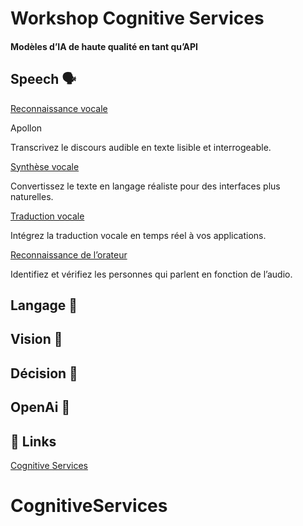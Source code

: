 # Workshop Cognitive Services

#### Modèles d’IA de haute qualité en tant qu’API

## Speech 🗣️

[Reconnaissance vocale](https://azure.microsoft.com/fr-fr/products/cognitive-services/speech-to-text/)

Apollon

Transcrivez le discours audible en texte lisible et interrogeable.

[Synthèse vocale](https://azure.microsoft.com/fr-fr/products/cognitive-services/text-to-speech/)

Convertissez le texte en langage réaliste pour des interfaces plus naturelles.

[Traduction vocale](https://azure.microsoft.com/fr-fr/products/cognitive-services/speech-translation/)

Intégrez la traduction vocale en temps réel à vos applications.

[Reconnaissance de l’orateur](https://azure.microsoft.com/fr-fr/products/cognitive-services/speaker-recognition/)

Identifiez et vérifiez les personnes qui parlent en fonction de l’audio.


## Langage 👅

## Vision 👀

## Décision 🌲

## OpenAi 🧠

## 🔗 Links
[Cognitive Services](https://azure.microsoft.com/fr-fr/products/cognitive-services/#overview)

# CognitiveServices
